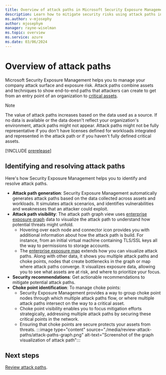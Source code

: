 ```yaml
---
title: Overview of attack paths in Microsoft Security Exposure Management
description: Learn how to mitigate security risks using attack paths in Microsoft Security Exposure Management.
ms.author: v-mjosephy
author: mjosephym
manager: rayne-wiselman
ms.topic: overview
ms.service: azure
ms.date: 03/06/2024
---
```


# Overview of attack paths

Microsoft Security Exposure Management helps you to manage your company attack surface and exposure risk. Attack paths combine assets and techniques to show end-to-end paths that attackers can create to get from an entry point of an organization to [critical assets](critical-asset-management.md).

> [!NOTE]
> The value of attack paths increases based on the data used as a source. If no data is available or the data doesn't reflect your organization's environment, attack paths might not appear. Attack paths might not be fully representative if you don't have licenses defined for workloads integrated and represented in the attack path or if you haven't fully defined critical assets.

[!INCLUDE [prerelease](../includes/prerelease.md)]
<!--:::image type="content" source="media/work-attack-paths-overview/attack-paths.png" alt-text="Screenshot of the attack path window":::
-->
## Identifying and resolving attack paths

Here's how Security Exposure Management helps you to identify and resolve attack paths.

- **Attack path generation**: Security Exposure Management automatically generates attack paths based on the data collected across assets and workloads. It simulates attack scenarios, and identifies vulnerabilities and weaknesses that an attacker could exploit.
- **Attack path visibility**: The attack path graph view uses [enterprise exposure graph](cross-workload-attack-surfaces.md) data to visualize the attack path to understand how potential threats might unfold.
  - Hovering over each node and connector icon provides you with additional information about how the attack path is build. For instance, from an initial virtual machine containing TLS/SSL keys all the way to permissions to storage accounts.
  - The [enterprise exposure map](enterprise-exposure-map.md) extends how you can visualize attack paths. Along with other data, it shows you multiple attack paths and choke points, nodes that create bottlenecks in the graph or map where attack paths converge. It visualizes exposure data, allowing you to see what assets are at risk, and where to prioritize your focus.
- **Security recommendations**: Get actionable recommendations to mitigate potential attack paths.
- **Choke point identification**: To manage choke points:
  - Security Exposure Management provides a way to group choke point nodes through which multiple attack paths flow, or where multiple attack paths intersect on the way to a critical asset.
  - Choke point visibility enables you to focus mitigation efforts strategically, addressing multiple attack paths by securing these critical points in the network.
  - Ensuring that choke points are secure protects your assets from threats.
:::image type="content" source="./media/review-attack-paths/attack-paths-graph.png" alt-text="Screenshot of the graph visualization of attack path":::

## Next steps

[Review attack paths](review-attack-paths.md).
